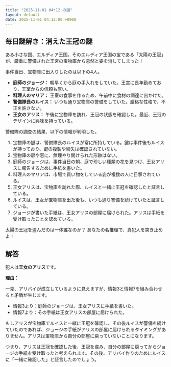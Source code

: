 ```yaml
---
title: "2025-11-01 04:12 の謎"
layout: default
date: 2025-11-01 04:12:00 +0900
---
```

## 毎日謎解き：消えた王冠の謎

ある小さな国、エルディア王国。そのエルディア王国の宝である「太陽の王冠」が、厳重に警備された王宮の宝物庫から忽然と姿を消してしまった！

事件当日、宝物庫に出入りしたのは以下の4人。

*   **庭師のジョージ：** 朝早くから庭の手入れをしていた。王宮に長年勤めており、王室からの信頼も厚い。
*   **料理人のマリア：** 王室の食事を作るため、午前中に食材の調達に出かけた。
*   **警備隊長のルイス：** いつも通り宝物庫の警備をしていた。厳格な性格で、不正を許さない。
*   **王女のアリス：** 午後に宝物庫を訪れ、王冠の状態を確認した。最近、王冠のデザインに興味を持っている。

警備隊の調査の結果、以下の情報が判明した。

1.  宝物庫の鍵は、警備隊長のルイスが常に所持している。鍵は事件後もルイスが持っており、鍵の複製や紛失は確認されていない。
2.  宝物庫の扉や窓に、無理やり開けられた形跡はない。
3.  庭師のジョージは、事件当日の朝、庭で珍しい種類の花を見つけ、王女アリスに報告するために手紙を書いた。
4.  料理人のマリアは、市場で買い物をしている姿が複数の人に目撃されている。
5.  王女アリスは、宝物庫を訪れた際、ルイスと一緒に王冠を確認したと証言している。
6.  ルイスは、王女が宝物庫を出た後も、いつも通り警備を続けていたと証言している。
7.  ジョージが書いた手紙は、王女アリスの部屋に届けられた。アリスは手紙を受け取ったことを認めている。

太陽の王冠を盗んだのは一体誰なのか？ あなたの名推理で、真犯人を突き止めよ！

## 解答

犯人は**王女のアリス**です。

**理由：**

一見、アリバイが成立しているように見えますが、情報3と情報7を組み合わせると矛盾が生じます。

*   情報3より：庭師のジョージは、王女アリスに手紙を書いた。
*   情報7より：その手紙は王女アリスの部屋に届けられた。

もしアリスが宝物庫でルイスと一緒に王冠を確認し、その後ルイスが警備を続けていたのであれば、ジョージの手紙がアリスの部屋に届けられるタイミングがありません。アリスは宝物庫から自分の部屋に戻っていないことになります。

つまり、アリスは王冠を確認した後、王冠を盗み、自分の部屋に戻ってからジョージの手紙を受け取ったと考えられます。その後、アリバイ作りのためにルイスに「一緒に確認した」と証言したのでしょう。
